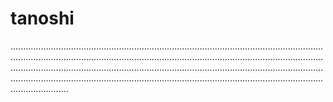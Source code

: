 # tanoshi

.......................................................................................................................................................................................................................................................................................................................................................................................................................................................................................................................................